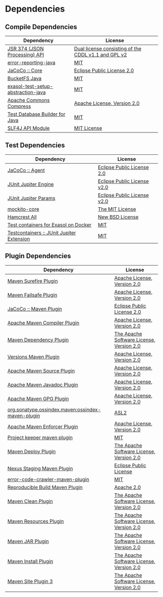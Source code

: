 <!-- @formatter:off -->
# Dependencies

## Compile Dependencies

| Dependency                              | License                                                  |
| --------------------------------------- | -------------------------------------------------------- |
| [JSR 374 (JSON Processing) API][0]      | [Dual license consisting of the CDDL v1.1 and GPL v2][1] |
| [error-reporting-java][2]               | [MIT][3]                                                 |
| [JaCoCo :: Core][4]                     | [Eclipse Public License 2.0][5]                          |
| [BucketFS Java][6]                      | [MIT][3]                                                 |
| [exasol-test-setup-abstraction-java][8] | [MIT][3]                                                 |
| [Apache Commons Compress][10]           | [Apache License, Version 2.0][11]                        |
| [Test Database Builder for Java][12]    | [MIT][3]                                                 |
| [SLF4J API Module][14]                  | [MIT License][15]                                        |

## Test Dependencies

| Dependency                                      | License                           |
| ----------------------------------------------- | --------------------------------- |
| [JaCoCo :: Agent][4]                            | [Eclipse Public License 2.0][5]   |
| [JUnit Jupiter Engine][18]                      | [Eclipse Public License v2.0][19] |
| [JUnit Jupiter Params][18]                      | [Eclipse Public License v2.0][19] |
| [mockito-core][22]                              | [The MIT License][23]             |
| [Hamcrest All][24]                              | [New BSD License][25]             |
| [Test containers for Exasol on Docker][26]      | [MIT][3]                          |
| [Testcontainers :: JUnit Jupiter Extension][28] | [MIT][29]                         |

## Plugin Dependencies

| Dependency                                              | License                                        |
| ------------------------------------------------------- | ---------------------------------------------- |
| [Maven Surefire Plugin][30]                             | [Apache License, Version 2.0][11]              |
| [Maven Failsafe Plugin][32]                             | [Apache License, Version 2.0][11]              |
| [JaCoCo :: Maven Plugin][34]                            | [Eclipse Public License 2.0][5]                |
| [Apache Maven Compiler Plugin][36]                      | [Apache License, Version 2.0][11]              |
| [Maven Dependency Plugin][38]                           | [The Apache Software License, Version 2.0][39] |
| [Versions Maven Plugin][40]                             | [Apache License, Version 2.0][11]              |
| [Apache Maven Source Plugin][42]                        | [Apache License, Version 2.0][11]              |
| [Apache Maven Javadoc Plugin][44]                       | [Apache License, Version 2.0][11]              |
| [Apache Maven GPG Plugin][46]                           | [Apache License, Version 2.0][39]              |
| [org.sonatype.ossindex.maven:ossindex-maven-plugin][48] | [ASL2][39]                                     |
| [Apache Maven Enforcer Plugin][50]                      | [Apache License, Version 2.0][11]              |
| [Project keeper maven plugin][52]                       | [MIT][3]                                       |
| [Maven Deploy Plugin][54]                               | [The Apache Software License, Version 2.0][39] |
| [Nexus Staging Maven Plugin][56]                        | [Eclipse Public License][57]                   |
| [error-code-crawler-maven-plugin][58]                   | [MIT][3]                                       |
| [Reproducible Build Maven Plugin][60]                   | [Apache 2.0][39]                               |
| [Maven Clean Plugin][62]                                | [The Apache Software License, Version 2.0][39] |
| [Maven Resources Plugin][64]                            | [The Apache Software License, Version 2.0][39] |
| [Maven JAR Plugin][66]                                  | [The Apache Software License, Version 2.0][39] |
| [Maven Install Plugin][68]                              | [The Apache Software License, Version 2.0][39] |
| [Maven Site Plugin 3][70]                               | [The Apache Software License, Version 2.0][39] |

[4]: https://www.eclemma.org/jacoco/index.html
[52]: https://github.com/exasol/project-keeper-maven-plugin
[6]: https://github.com/exasol/bucketfs-java
[2]: https://github.com/exasol/error-reporting-java
[0]: https://javaee.github.io/jsonp
[39]: http://www.apache.org/licenses/LICENSE-2.0.txt
[30]: https://maven.apache.org/surefire/maven-surefire-plugin/
[56]: http://www.sonatype.com/public-parent/nexus-maven-plugins/nexus-staging/nexus-staging-maven-plugin/
[62]: http://maven.apache.org/plugins/maven-clean-plugin/
[3]: https://opensource.org/licenses/MIT
[22]: https://github.com/mockito/mockito
[32]: https://maven.apache.org/surefire/maven-failsafe-plugin/
[12]: https://github.com/exasol/test-db-builder-java
[10]: https://commons.apache.org/proper/commons-compress/
[38]: http://maven.apache.org/plugins/maven-dependency-plugin/
[40]: http://www.mojohaus.org/versions-maven-plugin/
[36]: https://maven.apache.org/plugins/maven-compiler-plugin/
[1]: https://oss.oracle.com/licenses/CDDL+GPL-1.1
[29]: http://opensource.org/licenses/MIT
[46]: http://maven.apache.org/plugins/maven-gpg-plugin/
[5]: https://www.eclipse.org/legal/epl-2.0/
[57]: http://www.eclipse.org/legal/epl-v10.html
[26]: https://github.com/exasol/exasol-testcontainers
[34]: https://www.jacoco.org/jacoco/trunk/doc/maven.html
[24]: https://github.com/hamcrest/JavaHamcrest/hamcrest-all
[23]: https://github.com/mockito/mockito/blob/main/LICENSE
[60]: http://zlika.github.io/reproducible-build-maven-plugin
[66]: http://maven.apache.org/plugins/maven-jar-plugin/
[15]: http://www.opensource.org/licenses/mit-license.php
[11]: https://www.apache.org/licenses/LICENSE-2.0.txt
[50]: https://maven.apache.org/enforcer/maven-enforcer-plugin/
[19]: https://www.eclipse.org/legal/epl-v20.html
[25]: http://www.opensource.org/licenses/bsd-license.php
[68]: http://maven.apache.org/plugins/maven-install-plugin/
[18]: https://junit.org/junit5/
[48]: https://sonatype.github.io/ossindex-maven/maven-plugin/
[28]: https://testcontainers.org
[42]: https://maven.apache.org/plugins/maven-source-plugin/
[14]: http://www.slf4j.org
[54]: http://maven.apache.org/plugins/maven-deploy-plugin/
[70]: http://maven.apache.org/plugins/maven-site-plugin/
[64]: http://maven.apache.org/plugins/maven-resources-plugin/
[44]: https://maven.apache.org/plugins/maven-javadoc-plugin/
[58]: https://github.com/exasol/error-code-crawler-maven-plugin
[8]: https://github.com/exasol/exasol-test-setup-abstraction-java
